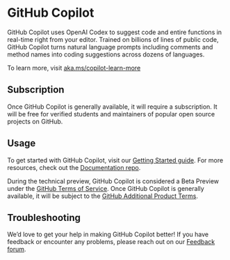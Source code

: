 # GitHub Copilot

GitHub Copilot uses OpenAI Codex to suggest code and entire functions in real-time right from your
editor. Trained on billions of lines of public code, GitHub Copilot turns natural language prompts
including comments and method names into coding suggestions across dozens of languages.

To learn more, visit [aka.ms/copilot-learn-more](https://aka.ms/copilot-learn-more)

## Subscription

Once GitHub Copilot is generally available, it will require a subscription. It will be free for verified students and maintainers of popular open source projects on GitHub.

## Usage

To get started with GitHub Copilot, visit our [Getting Started guide](https://aka.ms/copilot-visual-studio-code-getting-started). For more resources, check out
the [Documentation repo](https://aka.ms/copilot-docs).

During the technical preview, GitHub Copilot is considered a Beta Preview under the [GitHub Terms of Service](https://docs.github.com/en/site-policy/github-terms/github-terms-of-service#j-beta-previews). Once GitHub Copilot is generally available, it will be subject to the [GitHub Additional Product Terms](https://docs.github.com/en/site-policy/github-terms/github-terms-for-additional-products-and-features).

## Troubleshooting

We’d love to get your help in making GitHub Copilot better! If you have feedback or encounter any
problems, please reach out on our [Feedback forum](https://github.com/github-community/community/discussions/categories/copilot).
